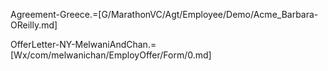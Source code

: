 Agreement-Greece.=[G/MarathonVC/Agt/Employee/Demo/Acme_Barbara-OReilly.md]

OfferLetter-NY-MelwaniAndChan.=[Wx/com/melwanichan/EmployOffer/Form/0.md]